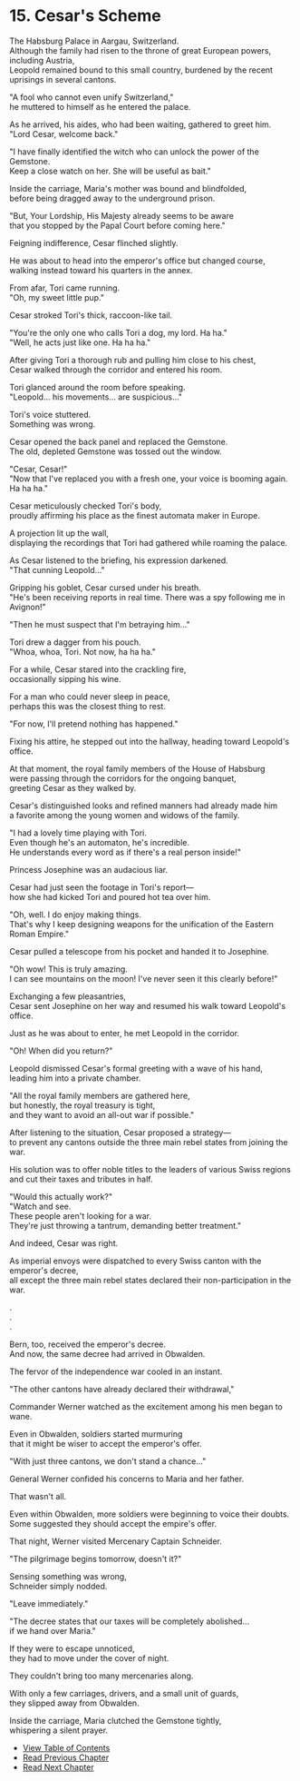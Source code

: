 # 15. Cesar's Scheme  
      

The Habsburg Palace in Aargau, Switzerland.  
Although the family had risen to the throne of great European powers, including Austria,  
Leopold remained bound to this small country, burdened by the recent uprisings in several cantons.    

"A fool who cannot even unify Switzerland,"  
he muttered to himself as he entered the palace.    

As he arrived, his aides, who had been waiting, gathered to greet him.  
"Lord Cesar, welcome back."    

"I have finally identified the witch who can unlock the power of the Gemstone.  
Keep a close watch on her. She will be useful as bait."    

Inside the carriage, Maria's mother was bound and blindfolded,  
before being dragged away to the underground prison.    

"But, Your Lordship, His Majesty already seems to be aware  
that you stopped by the Papal Court before coming here."    

Feigning indifference, Cesar flinched slightly.    

He was about to head into the emperor's office but changed course,  
walking instead toward his quarters in the annex.    

From afar, Tori came running.  
"Oh, my sweet little pup."    

Cesar stroked Tori's thick, raccoon-like tail.    

"You're the only one who calls Tori a dog, my lord. Ha ha."  
"Well, he acts just like one. Ha ha ha."    

After giving Tori a thorough rub and pulling him close to his chest,  
Cesar walked through the corridor and entered his room.    

Tori glanced around the room before speaking.  
"Leopold... his movements... are suspicious..."    

Tori's voice stuttered.  
Something was wrong.    

Cesar opened the back panel and replaced the Gemstone.  
The old, depleted Gemstone was tossed out the window.    

"Cesar, Cesar!"  
"Now that I've replaced you with a fresh one, your voice is booming again. Ha ha ha."    

Cesar meticulously checked Tori's body,  
proudly affirming his place as the finest automata maker in Europe.    

A projection lit up the wall,  
displaying the recordings that Tori had gathered while roaming the palace.    

As Cesar listened to the briefing, his expression darkened.  
"That cunning Leopold..."    

Gripping his goblet, Cesar cursed under his breath.  
"He's been receiving reports in real time. There was a spy following me in Avignon!"    

"Then he must suspect that I'm betraying him..."    

Tori drew a dagger from his pouch.  
"Whoa, whoa, Tori. Not now, ha ha ha."    

For a while, Cesar stared into the crackling fire,  
occasionally sipping his wine.    

For a man who could never sleep in peace,  
perhaps this was the closest thing to rest.    

"For now, I'll pretend nothing has happened."    

Fixing his attire, he stepped out into the hallway, heading toward Leopold's office.    

At that moment, the royal family members of the House of Habsburg  
were passing through the corridors for the ongoing banquet,  
greeting Cesar as they walked by.    

Cesar's distinguished looks and refined manners had already made him  
a favorite among the young women and widows of the family.    

"I had a lovely time playing with Tori.  
Even though he's an automaton, he's incredible.  
He understands every word as if there's a real person inside!"    

Princess Josephine was an audacious liar.    

Cesar had just seen the footage in Tori's report—  
how she had kicked Tori and poured hot tea over him.    

"Oh, well. I do enjoy making things.  
That's why I keep designing weapons for the unification of the Eastern Roman Empire."    

Cesar pulled a telescope from his pocket and handed it to Josephine.    

"Oh wow! This is truly amazing.  
I can see mountains on the moon! I've never seen it this clearly before!"    

Exchanging a few pleasantries,  
Cesar sent Josephine on her way and resumed his walk toward Leopold's office.    

Just as he was about to enter, he met Leopold in the corridor.    

"Oh! When did you return?"    

Leopold dismissed Cesar's formal greeting with a wave of his hand,  
leading him into a private chamber.    

"All the royal family members are gathered here,  
but honestly, the royal treasury is tight,  
and they want to avoid an all-out war if possible."    

After listening to the situation, Cesar proposed a strategy—  
to prevent any cantons outside the three main rebel states from joining the war.    

His solution was to offer noble titles to the leaders of various Swiss regions  
and cut their taxes and tributes in half.    

"Would this actually work?"  
"Watch and see.  
These people aren't looking for a war.  
They're just throwing a tantrum, demanding better treatment."    

And indeed, Cesar was right.    

As imperial envoys were dispatched to every Swiss canton with the emperor's decree,  
all except the three main rebel states declared their non-participation in the war.    

.    
.    
.    

Bern, too, received the emperor's decree.  
And now, the same decree had arrived in Obwalden.    

The fervor of the independence war cooled in an instant.    

"The other cantons have already declared their withdrawal,"    

Commander Werner watched as the excitement among his men began to wane.    

Even in Obwalden, soldiers started murmuring  
that it might be wiser to accept the emperor's offer.    

"With just three cantons, we don't stand a chance..."    

General Werner confided his concerns to Maria and her father.    

That wasn't all.    

Even within Obwalden, more soldiers were beginning to voice their doubts.  
Some suggested they should accept the empire's offer.    

That night, Werner visited Mercenary Captain Schneider.    

"The pilgrimage begins tomorrow, doesn't it?"    

Sensing something was wrong,  
Schneider simply nodded.    

"Leave immediately."    

"The decree states that our taxes will be completely abolished...  
if we hand over Maria."    

If they were to escape unnoticed,  
they had to move under the cover of night.    

They couldn't bring too many mercenaries along.    

With only a few carriages, drivers, and a small unit of guards,  
they slipped away from Obwalden.    

Inside the carriage, Maria clutched the Gemstone tightly,  
whispering a silent prayer.    

        

* [View Table of Contents](content_en.md)     
* [Read Previous Chapter](/01_gemston/EN/EN_13-14.md)     
* [Read Next Chapter](/01_gemston/EN/EN_16.md)     